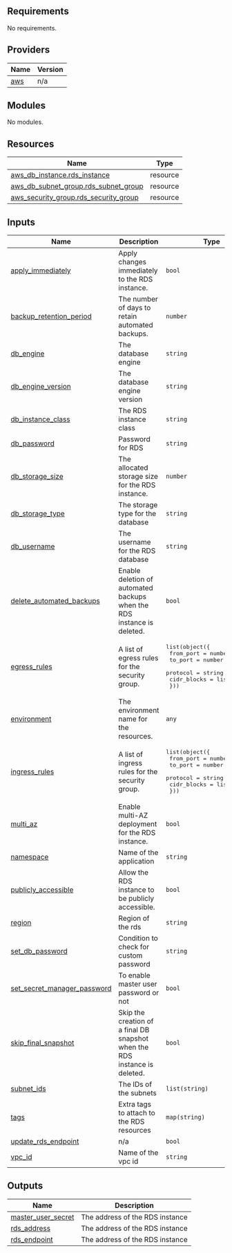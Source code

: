 <!-- BEGIN_TF_DOCS -->
## Requirements

No requirements.

## Providers

| Name | Version |
|------|---------|
| <a name="provider_aws"></a> [aws](#provider\_aws) | n/a |

## Modules

No modules.

## Resources

| Name | Type |
|------|------|
| [aws_db_instance.rds_instance](https://registry.terraform.io/providers/hashicorp/aws/latest/docs/resources/db_instance) | resource |
| [aws_db_subnet_group.rds_subnet_group](https://registry.terraform.io/providers/hashicorp/aws/latest/docs/resources/db_subnet_group) | resource |
| [aws_security_group.rds_security_group](https://registry.terraform.io/providers/hashicorp/aws/latest/docs/resources/security_group) | resource |

## Inputs

| Name | Description | Type | Default | Required |
|------|-------------|------|---------|:--------:|
| <a name="input_apply_immediately"></a> [apply\_immediately](#input\_apply\_immediately) | Apply changes immediately to the RDS instance. | `bool` | n/a | yes |
| <a name="input_backup_retention_period"></a> [backup\_retention\_period](#input\_backup\_retention\_period) | The number of days to retain automated backups. | `number` | n/a | yes |
| <a name="input_db_engine"></a> [db\_engine](#input\_db\_engine) | The database engine | `string` | n/a | yes |
| <a name="input_db_engine_version"></a> [db\_engine\_version](#input\_db\_engine\_version) | The database engine version | `string` | n/a | yes |
| <a name="input_db_instance_class"></a> [db\_instance\_class](#input\_db\_instance\_class) | The RDS instance class | `string` | n/a | yes |
| <a name="input_db_password"></a> [db\_password](#input\_db\_password) | Password for RDS | `string` | n/a | yes |
| <a name="input_db_storage_size"></a> [db\_storage\_size](#input\_db\_storage\_size) | The allocated storage size for the RDS instance. | `number` | n/a | yes |
| <a name="input_db_storage_type"></a> [db\_storage\_type](#input\_db\_storage\_type) | The storage type for the database | `string` | n/a | yes |
| <a name="input_db_username"></a> [db\_username](#input\_db\_username) | The username for the RDS database | `string` | n/a | yes |
| <a name="input_delete_automated_backups"></a> [delete\_automated\_backups](#input\_delete\_automated\_backups) | Enable deletion of automated backups when the RDS instance is deleted. | `bool` | n/a | yes |
| <a name="input_egress_rules"></a> [egress\_rules](#input\_egress\_rules) | A list of egress rules for the security group. | <pre>list(object({<br>    from_port   = number<br>    to_port     = number<br>    protocol    = string<br>    cidr_blocks = list(string)<br>  }))</pre> | n/a | yes |
| <a name="input_environment"></a> [environment](#input\_environment) | The environment name for the resources. | `any` | n/a | yes |
| <a name="input_ingress_rules"></a> [ingress\_rules](#input\_ingress\_rules) | A list of ingress rules for the security group. | <pre>list(object({<br>    from_port   = number<br>    to_port     = number<br>    protocol    = string<br>    cidr_blocks = list(string)<br>  }))</pre> | n/a | yes |
| <a name="input_multi_az"></a> [multi\_az](#input\_multi\_az) | Enable multi-AZ deployment for the RDS instance. | `bool` | n/a | yes |
| <a name="input_namespace"></a> [namespace](#input\_namespace) | Name of the application | `string` | n/a | yes |
| <a name="input_publicly_accessible"></a> [publicly\_accessible](#input\_publicly\_accessible) | Allow the RDS instance to be publicly accessible. | `bool` | n/a | yes |
| <a name="input_region"></a> [region](#input\_region) | Region of the rds | `string` | n/a | yes |
| <a name="input_set_db_password"></a> [set\_db\_password](#input\_set\_db\_password) | Condition to check for custom password | `string` | n/a | yes |
| <a name="input_set_secret_manager_password"></a> [set\_secret\_manager\_password](#input\_set\_secret\_manager\_password) | To enable master user password or not | `bool` | `false` | no |
| <a name="input_skip_final_snapshot"></a> [skip\_final\_snapshot](#input\_skip\_final\_snapshot) | Skip the creation of a final DB snapshot when the RDS instance is deleted. | `bool` | n/a | yes |
| <a name="input_subnet_ids"></a> [subnet\_ids](#input\_subnet\_ids) | The IDs of the subnets | `list(string)` | n/a | yes |
| <a name="input_tags"></a> [tags](#input\_tags) | Extra tags to attach to the RDS resources | `map(string)` | `{}` | no |
| <a name="input_update_rds_endpoint"></a> [update\_rds\_endpoint](#input\_update\_rds\_endpoint) | n/a | `bool` | `true` | no |
| <a name="input_vpc_id"></a> [vpc\_id](#input\_vpc\_id) | Name of the vpc id | `string` | n/a | yes |

## Outputs

| Name | Description |
|------|-------------|
| <a name="output_master_user_secret"></a> [master\_user\_secret](#output\_master\_user\_secret) | The address of the RDS instance |
| <a name="output_rds_address"></a> [rds\_address](#output\_rds\_address) | The address of the RDS instance |
| <a name="output_rds_endpoint"></a> [rds\_endpoint](#output\_rds\_endpoint) | The address of the RDS instance |
<!-- END_TF_DOCS -->
